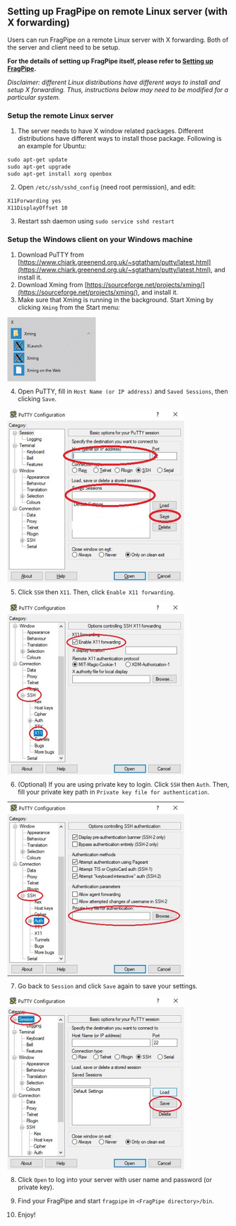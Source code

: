 ## Setting up FragPipe on remote Linux server (with X forwarding)

Users can run FragPipe on a remote Linux server with X forwarding. Both of the server and client need to be setup.

__For the details of setting up FragPipe itself, please refer to [Setting up FragPipe](https://msfragger.nesvilab.org/tutorial_setup_fragpipe.html).__

*Disclaimer: different Linux distributions have different ways to install and setup X forwarding. Thus, instructions below may need to be modified for a particular system.*

### Setup the remote Linux server
1. The server needs to have X window related packages. Different distributions have different ways to install those package. Following is an example for Ubuntu:
```shell
sudo apt-get update
sudo apt-get upgrade
sudo apt-get install xorg openbox
```
2. Open `/etc/ssh/sshd_config` (need root permission), and edit:
```shell
X11Forwarding yes
X11DisplayOffset 10
```
3. Restart ssh daemon using `sudo service sshd restart`


### Setup the Windows client on your Windows machine
1. Download PuTTY from [https://www.chiark.greenend.org.uk/~sgtatham/putty/latest.html](https://www.chiark.greenend.org.uk/~sgtatham/putty/latest.html), and install it.
2. Download Xming from [https://sourceforge.net/projects/xming/](https://sourceforge.net/projects/xming/), and install it.
3. Make sure that Xming is running in the background. Start Xming by clicking `Xming` from the Start menu:

<img src="https://raw.githubusercontent.com/Nesvilab/MSFragger/master/images/xming.jpg" width="200px" align="middle"/>

4. Open PuTTY, fill in `Host Name (or IP address)` and `Saved Sessions`, then clicking `Save`.

<img src="https://raw.githubusercontent.com/Nesvilab/MSFragger/master/images/putty1.jpg" width="400px" align="middle"/>

5. Click `SSH` then `X11`. Then, click `Enable X11 forwarding`.

<img src="https://raw.githubusercontent.com/Nesvilab/MSFragger/master/images/putty2.jpg" width="400px" align="middle"/>

6. (Optional) If you are using private key to login. Click `SSH` then `Auth`. Then, fill your private key path in `Private key file for authentication`.

<img src="https://raw.githubusercontent.com/Nesvilab/MSFragger/master/images/putty3.jpg" width="400px" align="middle"/>

7. Go back to `Session` and click `Save` again to save your settings.

<img src="https://raw.githubusercontent.com/Nesvilab/MSFragger/master/images/putty4.jpg" width="400px" align="middle"/>

8. Click `Open` to log into your server with user name and password (or private key).

9. Find your FragPipe and start `fragpipe` in `<FragPipe directory>/bin`.

10. Enjoy!
